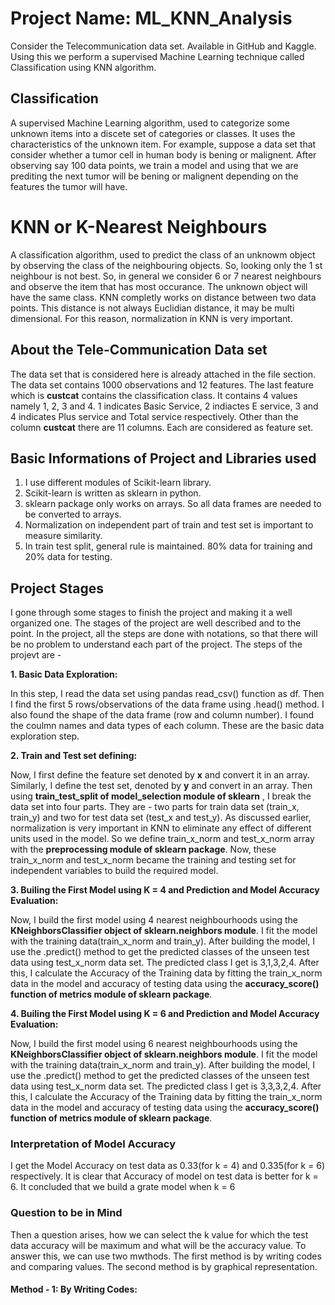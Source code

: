 # Project Name: ML_KNN_Analysis
Consider the Telecommunication data set. Available in GitHub and Kaggle. Using this we perform a supervised Machine Learning technique called Classification using KNN algorithm.

## Classification
A supervised Machine Learning algorithm, used to categorize some unknown items into a discete set of categories or classes. It uses the characteristics of the unknown item. For example, suppose a data set that consider whether a tumor cell in human body is bening or malignent. After observing say 100 data points, we train a model and using that we are prediting the next tumor will be bening or malignent depending on the features the tumor will have.

# KNN or K-Nearest Neighbours
A classification algorithm, used to predict the class of an unknowm object by observing the class of the neighbouring objects. So, looking only the 1 st neighbour is not best. So, in general we consider 6 or 7 nearest neighbours and observe the item that has most occurance. The unknown object will have the same class. KNN completly works on distance between two data points. This distance is not always Euclidian distance, it may be multi dimensional. For this reason, normalization in KNN is very important.

## About the Tele-Communication Data set
The data set that is considered here is already attached in the file section. The data set contains 1000 observations and 12 features. The last feature which is **custcat** contains the classification class. It contains 4 values namely 1, 2, 3 and 4. 1 indicates Basic Service, 2 indiactes E service, 3 and 4 indicates Plus service and Total service respectively. Other than the column **custcat** there are 11 columns. Each are considered as feature set.

## Basic Informations of Project and Libraries used
  1. I use different modules of Scikit-learn library.
  2. Scikit-learn is written as sklearn in python.
  3. sklearn package only works on arrays. So all data frames are needed to be converted to arrays.
  4. Normalization on independent part of train and test set is important to measure similarity.
  5. In train test split, general rule is maintained. 80% data for training and 20% data for testing.

## Project Stages
I gone through some stages to finish the project and making it a well organized one. The stages of the project are well described and to the point. In the project, all the steps are done with notations, so that there will be no problem to understand each part of the project. The steps of the projevt are -

**1. Basic Data Exploration:**

In this step, I read the data set using pandas read_csv() function as df. Then I find the first 5 rows/observations of the data frame using .head() method. I also found the shape of the data frame (row and column number). I found the coulmn names and data types of each column. These are the basic data exploration step.

**2. Train and Test set defining:**

Now, I first define the feature set denoted by **x** and convert it in an array. Similarly, I define the test set, denoted by **y** and convert in an array. Then using **train_test_split of model_selection module of sklearn** , I break the data set into four parts. They are - two parts for train data set (train_x, train_y) and two for test data set (test_x and test_y). As discussed earlier, normalization is very important in KNN to eliminate any effect of different units used in the model. So we define train_x_norm and test_x_norm array with the **preprocessing module of sklearn package**. Now, these train_x_norm and test_x_norm became the training and testing set for independent variables to build the required model.

**3. Builing the First Model using K = 4 and Prediction and Model Accuracy Evaluation:**

Now, I build the first model using 4 nearest neighbourhoods using the **KNeighborsClassifier object of sklearn.neighbors module**. I fit the model with the training data(train_x_norm and train_y). After building the model, I use the .predict() method to get the predicted classes of the unseen test data using test_x_norm data set. The predicted class I get is 3,1,3,2,4. After this, I calculate the Accuracy of the Training data by fitting the train_x_norm data in the model and accuracy of testing data using the **accuracy_score() function of metrics module of sklearn package**. 

**4. Builing the First Model using K = 6 and Prediction and Model Accuracy Evaluation:**

Now, I build the first model using 6 nearest neighbourhoods using the **KNeighborsClassifier object of sklearn.neighbors module**. I fit the model with the training data(train_x_norm and train_y). After building the model, I use the .predict() method to get the predicted classes of the unseen test data using test_x_norm data set. The predicted class I get is 3,3,3,2,4. After this, I calculate the Accuracy of the Training data by fitting the train_x_norm data in the model and accuracy of testing data using the **accuracy_score() function of metrics module of sklearn package**. 

### Interpretation of Model Accuracy

I get the Model Accuracy on test data as 0.33(for k = 4) and 0.335(for k = 6) respectively. It is clear that Accuracy of model on test data is better for k = 6. It concluded that we build a grate model when k = 6

### Question to be in Mind

Then a question arises, how we can select the k value for which the test data accuracy will be maximum and what will be the accuracy value. To answer this, we can use two mwthods. The first method is by writing codes and comparing values. The second method is by graphical representation. 

#### **Method - 1: By Writing Codes:**


